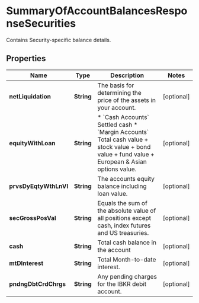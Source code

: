 

# SummaryOfAccountBalancesResponseSecurities

Contains Security-specific balance details.

## Properties

| Name | Type | Description | Notes |
|------------ | ------------- | ------------- | -------------|
|**netLiquidation** | **String** | The basis for determining the price of the assets in your account. |  [optional] |
|**equityWithLoan** | **String** | * &#x60;Cash Accounts&#x60; Settled cash  * &#x60;Margin Accounts&#x60; Total cash value + stock value + bond value + fund value + European &amp; Asian options value.  |  [optional] |
|**prvsDyEqtyWthLnVl** | **String** | The accounts equity balance including loan value. |  [optional] |
|**secGrossPosVal** | **String** | Equals the sum of the absolute value of all positions except cash, index futures and US treasuries. |  [optional] |
|**cash** | **String** | Total cash balance in the account |  [optional] |
|**mtDInterest** | **String** | Total Month-to-date interest. |  [optional] |
|**pndngDbtCrdChrgs** | **String** | Any pending charges for the IBKR debit account. |  [optional] |



